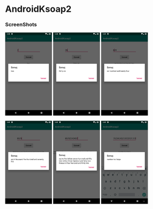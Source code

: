 # AndroidKsoap2


### ScreenShots 

<img src="https://github.com/FiratGURGUR/AndroidKsoap2/blob/master/app/src/main/res/drawable/image1.png" width="30%">    <img src="https://github.com/FiratGURGUR/AndroidKsoap2/blob/master/app/src/main/res/drawable/image2.png" width="30%">      <img src="https://github.com/FiratGURGUR/AndroidKsoap2/blob/master/app/src/main/res/drawable/image3.png" width="30%">



<img src="https://github.com/FiratGURGUR/AndroidKsoap2/blob/master/app/src/main/res/drawable/image4.png" width="30%">    <img src="https://github.com/FiratGURGUR/AndroidKsoap2/blob/master/app/src/main/res/drawable/image5.png" width="30%">      <img src="https://github.com/FiratGURGUR/AndroidKsoap2/blob/master/app/src/main/res/drawable/image6.png" width="30%">
